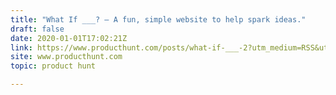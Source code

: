 ```yaml
---
title: "What If ___? — A fun, simple website to help spark ideas."
draft: false
date: 2020-01-01T17:02:21Z
link: https://www.producthunt.com/posts/what-if-___-2?utm_medium=RSS&utm_source=hune
site: www.producthunt.com
topic: product hunt  

---
```

